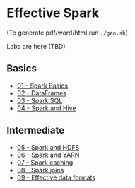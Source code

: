 <link rel='stylesheet' href='assets/css/main.css'/>

# Effective Spark

(To generate pdf/word/html run `./gen.sh`)

Labs are here (TBD)

## Basics

- [01 - Spark Basics](01-Spark-Basics.md)
- [02 - DataFrames](02-Spark-DataFrames.md)
- [03 - Spark SQL](03-Spark-SQL.md)
- [04 - Spark and Hive](04-Spark-Hive.md)

## Intermediate

- [05 - Spark and HDFS](05-Spark-HDFS.md)
- [06 - Spark and YARN](06-Spark-YARN.md)
- [07 - Spark caching](07-Spark-Caching.md)
- [08 - Spark joins](08-Spark-Joins.md)
- [09 - Effective data formats](09-Effective-Data-Formats.md)
